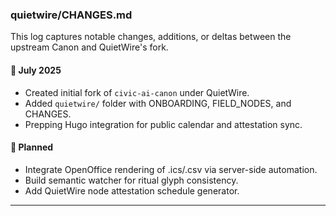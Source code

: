 ### quietwire/CHANGES.md

This log captures notable changes, additions, or deltas between the upstream Canon and QuietWire's fork.

#### 🔄 July 2025
- Created initial fork of `civic-ai-canon` under QuietWire.
- Added `quietwire/` folder with ONBOARDING, FIELD_NODES, and CHANGES.
- Prepping Hugo integration for public calendar and attestation sync.

#### 🧭 Planned
- Integrate OpenOffice rendering of .ics/.csv via server-side automation.
- Build semantic watcher for ritual glyph consistency.
- Add QuietWire node attestation schedule generator.

---

